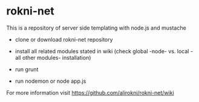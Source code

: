 rokni-net
=========

This is a repository of server side templating with node.js and mustache

 * clone or download rokni-net repository 

 * install all related modules stated in wiki (check global -node- vs. local -all other modules- installation)

 * run grunt

 * run nodemon or node app.js

For more information visit https://github.com/alirokni/rokni-net/wiki
